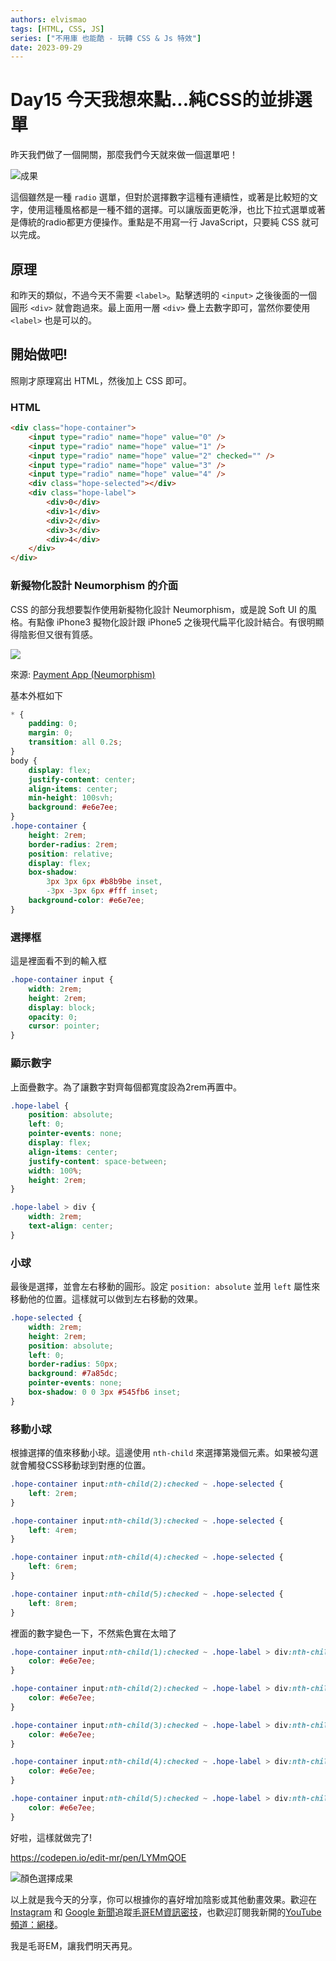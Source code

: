 ```yaml
---
authors: elvismao
tags: [HTML, CSS, JS]
series: ["不用庫 也能酷 - 玩轉 CSS & Js 特效"]
date: 2023-09-29
---
```


# Day15 今天我想來點...純CSS的並排選單

昨天我們做了一個開關，那麼我們今天就來做一個選單吧！

![成果](https://emtech.cc/post/2023ironman-15/final.gif)

這個雖然是一種 `radio` 選單，但對於選擇數字這種有連續性，或著是比較短的文字，使用這種風格都是一種不錯的選擇。可以讓版面更乾淨，也比下拉式選單或著是傳統的radio都更方便操作。重點是不用寫一行 JavaScript，只要純 CSS 就可以完成。

## 原理

和昨天的類似，不過今天不需要 `<label>`。點擊透明的 `<input>` 之後後面的一個圓形 `<div>` 就會跑過來。最上面用一層 `<div>` 疊上去數字即可，當然你要使用 `<label>` 也是可以的。

## 開始做吧!

照剛才原理寫出 HTML，然後加上 CSS 即可。

### HTML

```html
<div class="hope-container">
    <input type="radio" name="hope" value="0" />
    <input type="radio" name="hope" value="1" />
    <input type="radio" name="hope" value="2" checked="" />
    <input type="radio" name="hope" value="3" />
    <input type="radio" name="hope" value="4" />
    <div class="hope-selected"></div>
    <div class="hope-label">
        <div>0</div>
        <div>1</div>
        <div>2</div>
        <div>3</div>
        <div>4</div>
    </div>
</div>
```

### 新擬物化設計 Neumorphism 的介面

CSS 的部分我想要製作使用新擬物化設計 Neumorphism，或是說 Soft UI 的風格。有點像 iPhone3 擬物化設計跟 iPhone5 之後現代扁平化設計結合。有很明顯得陰影但又很有質感。

![](https://emtech.cc/post/2023ironman-15/example.webp)

來源: [Payment App (Neumorphism)](https://codepen.io/sdbrannum/pen/PowKRGj)

基本外框如下

```css
* {
    padding: 0;
    margin: 0;
    transition: all 0.2s;
}
body {
    display: flex;
    justify-content: center;
    align-items: center;
    min-height: 100svh;
    background: #e6e7ee;
}
.hope-container {
    height: 2rem;
    border-radius: 2rem;
    position: relative;
    display: flex;
    box-shadow:
        3px 3px 6px #b8b9be inset,
        -3px -3px 6px #fff inset;
    background-color: #e6e7ee;
}
```

### 選擇框

這是裡面看不到的輸入框

```css
.hope-container input {
    width: 2rem;
    height: 2rem;
    display: block;
    opacity: 0;
    cursor: pointer;
}
```

### 顯示數字

上面疊數字。為了讓數字對齊每個都寬度設為2rem再置中。

```css
.hope-label {
    position: absolute;
    left: 0;
    pointer-events: none;
    display: flex;
    align-items: center;
    justify-content: space-between;
    width: 100%;
    height: 2rem;
}

.hope-label > div {
    width: 2rem;
    text-align: center;
}
```

### 小球

最後是選擇，並會左右移動的圓形。設定 `position: absolute` 並用 `left` 屬性來移動他的位置。這樣就可以做到左右移動的效果。

```css
.hope-selected {
    width: 2rem;
    height: 2rem;
    position: absolute;
    left: 0;
    border-radius: 50px;
    background: #7a85dc;
    pointer-events: none;
    box-shadow: 0 0 3px #545fb6 inset;
}
```

### 移動小球

根據選擇的值來移動小球。這邊使用 `nth-child` 來選擇第幾個元素。如果被勾選就會觸發CSS移動球到對應的位置。

```css
.hope-container input:nth-child(2):checked ~ .hope-selected {
    left: 2rem;
}

.hope-container input:nth-child(3):checked ~ .hope-selected {
    left: 4rem;
}

.hope-container input:nth-child(4):checked ~ .hope-selected {
    left: 6rem;
}

.hope-container input:nth-child(5):checked ~ .hope-selected {
    left: 8rem;
}
```

裡面的數字變色一下，不然紫色實在太暗了

```css
.hope-container input:nth-child(1):checked ~ .hope-label > div:nth-child(1) {
    color: #e6e7ee;
}

.hope-container input:nth-child(2):checked ~ .hope-label > div:nth-child(2) {
    color: #e6e7ee;
}

.hope-container input:nth-child(3):checked ~ .hope-label > div:nth-child(3) {
    color: #e6e7ee;
}

.hope-container input:nth-child(4):checked ~ .hope-label > div:nth-child(4) {
    color: #e6e7ee;
}

.hope-container input:nth-child(5):checked ~ .hope-label > div:nth-child(5) {
    color: #e6e7ee;
}
```

好啦，這樣就做完了!

https://codepen.io/edit-mr/pen/LYMmQOE

![顏色選擇成果](https://emtech.cc/post/2023ironman-15/final.gif)

以上就是我今天的分享，你可以根據你的喜好增加陰影或其他動畫效果。歡迎在 [Instagram](https://www.instagram.com/emtech.cc) 和 [Google 新聞](https://news.google.com/publications/CAAqBwgKMKXLvgswsubVAw?ceid=TW:zh-Hant&oc=3)追蹤[毛哥EM資訊密技](https://emtech.cc/)，也歡迎訂閱我新開的[YouTube頻道：網棧](https://www.youtube.com/@webpallet)。

我是毛哥EM，讓我們明天再見。
